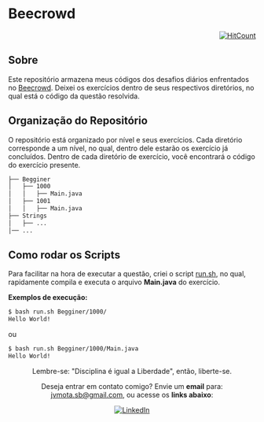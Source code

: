 # Beecrowd

<div align="right">
  
[![HitCount](https://hits.dwyl.com/JVSMOTA/Beecrowd.svg?style=flat-square)](http://hits.dwyl.com/JVSMOTA/Beecrowd)

</div>

## Sobre

Este repositório armazena meus códigos dos desafios diários enfrentados no [Beecrowd](https://judge.beecrowd.com/). Deixei os exercícios dentro de seus respectivos diretórios, no qual está o código da questão resolvida.

## Organização do Repositório

O repositório está organizado por nível e seus exercícios. Cada diretório corresponde a um nível, no qual, dentro dele estarão os exercício já concluídos. Dentro de cada diretório de exercício, você encontrará o código do exercício presente.

```txt
├── Begginer
│   ├── 1000
│   │   ├── Main.java
│   ├── 1001
│   │   ├── Main.java
├── Strings
│   ├── ...
│── ...
```

## Como rodar os Scripts

Para facilitar na hora de executar a questão, criei o script [run.sh](run.sh), no qual, rapidamente compila e executa o arquivo **Main.java** do exercício.

__Exemplos de execução:__

```bash
$ bash run.sh Begginer/1000/
Hello World!
```

ou 

```bash
$ bash run.sh Begginer/1000/Main.java
Hello World!
```


<div align="center">

Lembre-se: "Disciplina é igual a Liberdade", então, liberte-se.

<p> 

Deseja entrar em contato comigo? Envie um **email** para: [jvmota.sb@gmail.com](mailto:jvmota.sb@gmail.com), ou acesse os **links abaixo**:

</p>

[![LinkedIn](https://img.shields.io/badge/linkedin-%230077B5.svg?style=for-the-badge&logo=linkedin&logoColor=white)](https://www.linkedin.com/in/jvsmota/)

</div>

